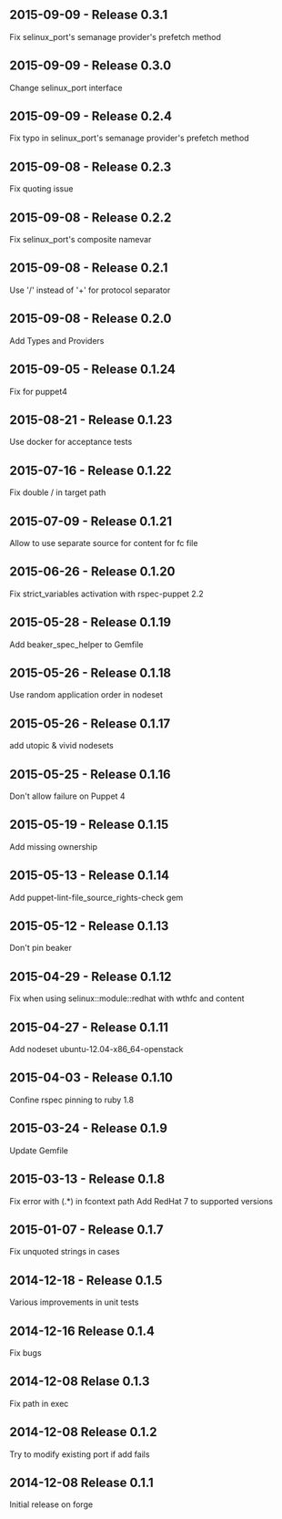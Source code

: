 ## 2015-09-09 - Release 0.3.1

Fix selinux_port's semanage provider's prefetch method

## 2015-09-09 - Release 0.3.0

Change selinux_port interface

## 2015-09-09 - Release 0.2.4

Fix typo in selinux_port's semanage provider's prefetch method

## 2015-09-08 - Release 0.2.3

Fix quoting issue

## 2015-09-08 - Release 0.2.2

Fix selinux_port's composite namevar

## 2015-09-08 - Release 0.2.1

Use '/' instead of '+' for protocol separator

## 2015-09-08 - Release 0.2.0

Add Types and Providers

## 2015-09-05 - Release 0.1.24

Fix for puppet4

## 2015-08-21 - Release 0.1.23

Use docker for acceptance tests

## 2015-07-16 - Release 0.1.22

Fix double / in target path

## 2015-07-09 - Release 0.1.21

Allow to use separate source for content for fc file

## 2015-06-26 - Release 0.1.20

Fix strict_variables activation with rspec-puppet 2.2

## 2015-05-28 - Release 0.1.19

Add beaker_spec_helper to Gemfile

## 2015-05-26 - Release 0.1.18

Use random application order in nodeset

## 2015-05-26 - Release 0.1.17

add utopic & vivid nodesets

## 2015-05-25 - Release 0.1.16

Don't allow failure on Puppet 4

## 2015-05-19 - Release 0.1.15

Add missing ownership

## 2015-05-13 - Release 0.1.14

Add puppet-lint-file_source_rights-check gem

## 2015-05-12 - Release 0.1.13

Don't pin beaker

## 2015-04-29 - Release 0.1.12

Fix when using selinux::module::redhat with wthfc and content

## 2015-04-27 - Release 0.1.11

Add nodeset ubuntu-12.04-x86_64-openstack

## 2015-04-03 - Release 0.1.10

Confine rspec pinning to ruby 1.8

## 2015-03-24 - Release 0.1.9

Update Gemfile

## 2015-03-13 - Release 0.1.8

Fix error with (\.*) in fcontext path
Add RedHat 7 to supported versions

## 2015-01-07 - Release 0.1.7

Fix unquoted strings in cases

## 2014-12-18 - Release 0.1.5

Various improvements in unit tests

## 2014-12-16 Release 0.1.4

Fix bugs

## 2014-12-08 Relase 0.1.3

Fix path in exec

## 2014-12-08 Release 0.1.2

Try to modify existing port if add fails

## 2014-12-08 Release 0.1.1

Initial release on forge
